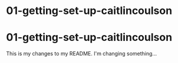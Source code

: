# 01-getting-set-up-caitlincoulson
# 01-getting-set-up-caitlincoulson
This is my changes to my README.
I'm changing something...